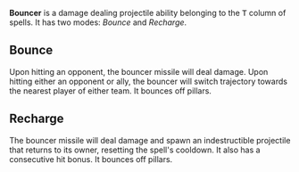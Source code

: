 **Bouncer** is a damage dealing projectile ability belonging to the <kbd>T</kbd> column of spells. It has two modes: *Bounce* and *Recharge*.

## Bounce

Upon hitting an opponent, the bouncer missile will deal damage. Upon hitting either an opponent or ally, the bouncer will switch trajectory towards the nearest player of either team. It bounces off pillars.

## Recharge

The bouncer missile will deal damage and spawn an indestructible projectile that returns to its owner, resetting the spell's cooldown. It also has a consecutive hit bonus. It bounces off pillars.
